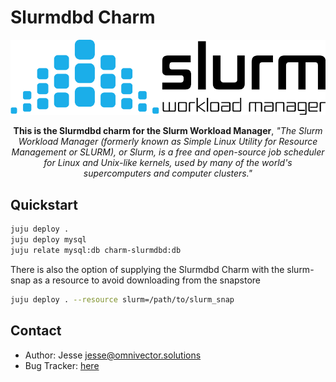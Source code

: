 # Slurmdbd Charm


![alt text](.github/slurm.png)

<p align="center"><b>This is the Slurmdbd charm for the Slurm Workload Manager</b>, <i>"The Slurm Workload Manager (formerly known as Simple Linux Utility for Resource Management or SLURM), or Slurm, is a free and open-source job scheduler for Linux and Unix-like kernels, used by many of the world's supercomputers and computer clusters."</i></p>

Quickstart
----------


```bash
juju deploy .
juju deploy mysql
juju relate mysql:db charm-slurmdbd:db
```
There is also the option of supplying the Slurmdbd Charm with the slurm-snap as a resource to avoid downloading from the snapstore

```bash
juju deploy . --resource slurm=/path/to/slurm_snap
```

Contact
-------
 - Author: Jesse <jesse@omnivector.solutions>
 - Bug Tracker: [here](https://github.com/omnivector-solutions/charm-slurmdbd)
